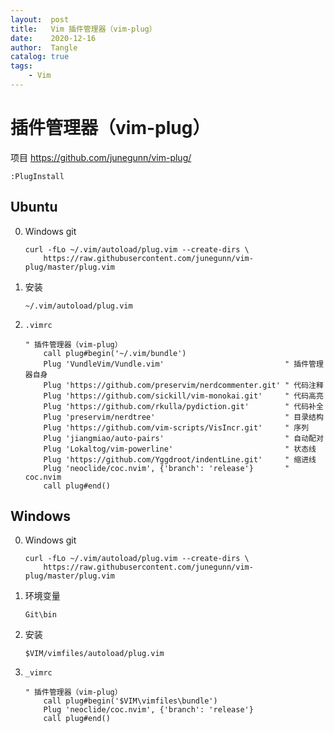 ```yaml
---
layout:  post
title:   Vim 插件管理器（vim-plug）
date:    2020-12-16
author:  Tangle
catalog: true
tags:
    - Vim
---
```


# 插件管理器（vim-plug）

项目 <https://github.com/junegunn/vim-plug/>

```
:PlugInstall
```

## Ubuntu

0. Windows git
    ```
    curl -fLo ~/.vim/autoload/plug.vim --create-dirs \
        https://raw.githubusercontent.com/junegunn/vim-plug/master/plug.vim
    ```
0. 安装
    ```
    ~/.vim/autoload/plug.vim
    ```
0. `.vimrc`
    ```
    " 插件管理器（vim-plug）
        call plug#begin('~/.vim/bundle')
        Plug 'VundleVim/Vundle.vim'                           " 插件管理器自身
        Plug 'https://github.com/preservim/nerdcommenter.git' " 代码注释
        Plug 'https://github.com/sickill/vim-monokai.git'     " 代码高亮
        Plug 'https://github.com/rkulla/pydiction.git'        " 代码补全
        Plug 'preservim/nerdtree'                             " 目录结构
        Plug 'https://github.com/vim-scripts/VisIncr.git'     " 序列
        Plug 'jiangmiao/auto-pairs'                           " 自动配对
        Plug 'Lokaltog/vim-powerline'                         " 状态线
        Plug 'https://github.com/Yggdroot/indentLine.git'     " 缩进线
        Plug 'neoclide/coc.nvim', {'branch': 'release'}       " coc.nvim
        call plug#end()
    ```

## Windows

0. Windows git
    ```
    curl -fLo ~/.vim/autoload/plug.vim --create-dirs \
        https://raw.githubusercontent.com/junegunn/vim-plug/master/plug.vim
    ```
0. 环境变量
    ```
    Git\bin
    ```
0. 安装
    ```
    $VIM/vimfiles/autoload/plug.vim
    ```
0. `_vimrc`
    ```
    " 插件管理器（vim-plug）
        call plug#begin('$VIM\vimfiles\bundle')
        Plug 'neoclide/coc.nvim', {'branch': 'release'}
        call plug#end()
    ```
